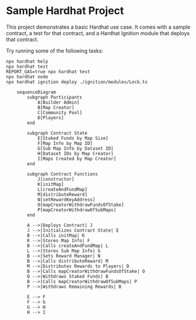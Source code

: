 # Sample Hardhat Project

This project demonstrates a basic Hardhat use case. It comes with a sample contract, a test for that contract, and a Hardhat Ignition module that deploys that contract.

Try running some of the following tasks:

```shell
npx hardhat help
npx hardhat test
REPORT_GAS=true npx hardhat test
npx hardhat node
npx hardhat ignition deploy ./ignition/modules/Lock.ts
```

```mermaid
    sequenceDiagram
        subgraph Participants
            A[Builder Admin]
            B[Map Creator]
            C[Community Pool]
            D[Players]
        end

        subgraph Contract State
            E[Staked Funds by Map Size]
            F[Map Info by Map ID]
            G[Sub Map Info by Dataset ID]
            H[Dataset IDs by Map Creator]
            I[Maps Created by Map Creator]
        end

        subgraph Contract Functions
            J[constructor]
            K[initMap]
            L[createAndFundMap]
            M[distributeReward]
            N[setRewardKeyAddress]
            O[mapCreatorWithdrawFundsOfStake]
            P[mapCreatorWithdrawOfSubMaps]
        end

        A -->|Deploys Contract| J
        J -->|Initializes Contract State| E
        B -->|Calls initMap| K
        K -->|Stores Map Info| F
        B -->|Calls createAndFundMap| L
        L -->|Stores Sub Map Info| G
        B -->|Sets Reward Manager| N
        B -->|Calls distributeReward| M
        M -->|Distributes Rewards to Players| D
        B -->|Calls mapCreatorWithdrawFundsOfStake| O
        O -->|Withdraws Staked Funds| B
        B -->|Calls mapCreatorWithdrawOfSubMaps| P
        P -->|Withdraws Remaining Rewards| B

        E --> F
        F --> G
        G --> H
        H --> I
```